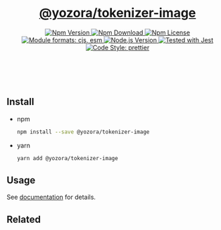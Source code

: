 <header>
  <h1 align="center">
    <a href="https://github.com/guanghechen/yozora/tree/master/tokenizers/image#readme">@yozora/tokenizer-image</a>
  </h1>
  <div align="center">
    <a href="https://www.npmjs.com/package/@yozora/tokenizer-image">
      <img
        alt="Npm Version"
        src="https://img.shields.io/npm/v/@yozora/tokenizer-image.svg"
      />
    </a>
    <a href="https://www.npmjs.com/package/@yozora/tokenizer-image">
      <img
        alt="Npm Download"
        src="https://img.shields.io/npm/dm/@yozora/tokenizer-image.svg"
      />
    </a>
    <a href="https://www.npmjs.com/package/@yozora/tokenizer-image">
      <img
        alt="Npm License"
        src="https://img.shields.io/npm/l/@yozora/tokenizer-image.svg"
      />
    </a>
    <a href="#install">
      <img
        alt="Module formats: cjs, esm"
        src="https://img.shields.io/badge/module_formats-cjs%2C%20esm-green.svg"
      />
    </a>
    <a href="https://github.com/nodejs/node">
      <img
        alt="Node.js Version"
        src="https://img.shields.io/node/v/@yozora/tokenizer-image"
      />
    </a>
    <a href="https://github.com/facebook/jest">
      <img
        alt="Tested with Jest"
        src="https://img.shields.io/badge/tested_with-jest-9c465e.svg"
      />
    </a>
    <a href="https://github.com/prettier/prettier">
      <img
        alt="Code Style: prettier"
        src="https://img.shields.io/badge/code_style-prettier-ff69b4.svg?style=flat-square"
      />
    </a>
  </div>
</header>
<br/>

## Install

* npm

  ```bash
  npm install --save @yozora/tokenizer-image
  ```

* yarn

  ```bash
  yarn add @yozora/tokenizer-image
  ```

## Usage

See [documentation][docpage] for details.

## Related

[homepage]: https://github.com/guanghechen/yozora/tree/master/tokenizers/image#readme
[docpage]: https://yozora.guanghechen.com/docs/package/tokenizer-image
